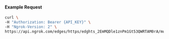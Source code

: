 
#### Example Request

```bash 
curl \
-H "Authorization: Bearer {API_KEY}" \
-H "Ngrok-Version: 2" \
https://api.ngrok.com/edges/https/edghts_2EmMQDle1znPm1Gt53QWRTAM0rA/mutual_tls
